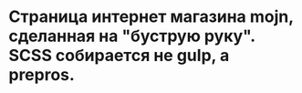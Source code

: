 # Страница интернет магазина mojn, сделанная на "буструю руку". SCSS собирается не gulp, а prepros.

